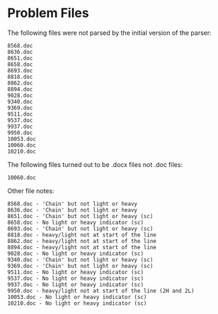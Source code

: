 Problem Files
=============

The following files were not parsed by the initial version of the parser:
```
8568.doc
8636.doc
8651.doc
8658.doc
8693.doc
8818.doc
8862.doc
8894.doc
9028.doc
9340.doc
9369.doc
9511.doc
9537.doc
9937.doc
9950.doc
10053.doc
10060.doc
10210.doc
```

The following files turned out to be .docx files not .doc files:
```
10060.doc
```

Other file notes:

```
8568.doc - 'Chain' but not light or heavy
8636.doc - 'Chain' but not light or heavy
8651.doc - 'Chain' but not light or heavy (sc)
8658.doc - No light or heavy indicator (sc)
8693.doc - 'Chain' but not light or heavy (sc)
8818.doc - heavy/light not at start of the line
8862.doc - heavy/light not at start of the line
8894.doc - heavy/light not at start of the line
9028.doc - No light or heavy indicator (sc)
9340.doc - 'Chain' but not light or heavy (sc)
9369.doc - 'Chain' but not light or heavy (sc)
9511.doc - No light or heavy indicator (sc)
9537.doc - No light or heavy indicator (sc)
9937.doc - No light or heavy indicator (sc)
9950.doc - heavy/light not at start of the line (2H and 2L)
10053.doc - No light or heavy indicator (sc)
10210.doc - No light or heavy indicator (sc)
```
